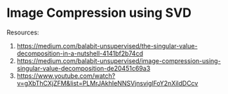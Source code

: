 # Image Compression using SVD

Resources:
1. https://medium.com/balabit-unsupervised/the-singular-value-decomposition-in-a-nutshell-4141bf2b74cd
2. https://medium.com/balabit-unsupervised/image-compression-using-singular-value-decomposition-de20451c69a3
3. https://www.youtube.com/watch?v=gXbThCXjZFM&list=PLMrJAkhIeNNSVjnsviglFoY2nXildDCcv
